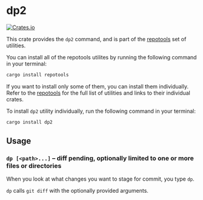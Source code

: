 # dp2

[![Crates.io](https://img.shields.io/crates/v/dp2.svg)](https://crates.io/crates/dp2)

This crate provides the `dp2` command, and is part of the
[repotools](https://crates.io/crates/repotools) set of utilities.

You can install all of the repotools utilites by running
the following command in your terminal:

```bash
cargo install repotools
```

If you want to install only some of them, you can install them
individually. Refer to the [repotools](https://crates.io/crates/repotools)
for the full list of utilities and links to their individual crates.

To install `dp2` utility individually, run the following
command in your terminal:

```bash
cargo install dp2
```

## Usage

### `dp [<path>...]` – diff pending, optionally limited to one or more files or directories

When you look at what changes you want to stage for commit, you type `dp`.

`dp` calls `git diff` with the optionally provided arguments.

